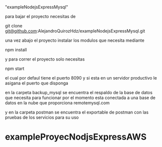 "exampleNodejsExpressMysql"

para bajar el proyecto necesitas de 

git clone git@github.com:AlejandroQuirozHdz/exampleNodejsExpressMysql.git

una vez abajo el proyecto instalar los modulos que necesita mediante 

npm install

y para correr el proyecto  solo necesitas 

npm start

el cual por defaul tiene el puerto 8090 y si esta en un servidor productivo le asigana el puerto que disponga 

en la carpeta backup_mysql se encuentra el respaldo de la base de datos que necesita para funcionar por el momento esta 
conectada a una base de datos en la nube que proporciona remotemysql.com 

y en la carpeta postman se encuentra el exportable de postman con las pruebas  de los servicios para su uso
# exampleProyecNodjsExpressAWS

